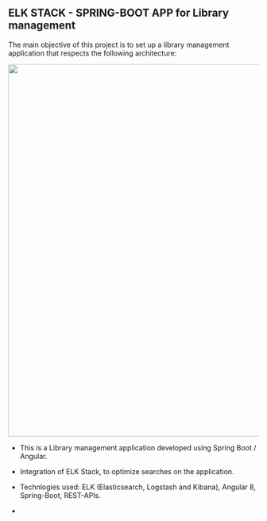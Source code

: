 ## ELK STACK - SPRING-BOOT APP for Library management

The main objective of this project is to set up a library management application that respects the following architecture:

<p align="center">
  <img src="https://user-images.githubusercontent.com/48560744/101241769-596cef00-36f9-11eb-83e6-031573e45d10.png" width="750">

</p>


- This is a Library management application developed using Spring Boot / Angular.
- Integration of ELK Stack, to optimize searches on the application.
- Technlogies used: ELK (Elasticsearch, Logstash and Kibana), Angular 8, Spring-Boot, REST-APIs.





- 
